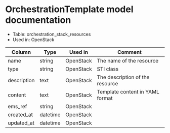 # OrchestrationTemplate model documentation

* Table: orchestration_stack_resources
* Used in: OpenStack

| Column      | Type      | Used in           | Comment |
| ----------- | --------- | ----------------- | ------- |
| name        | string    | OpenStack         | The name of the resource |
| type        | string    | OpenStack         | STI class |
| description | text      | OpenStack         | The description of the resource |
| content     | text      | OpenStack         | Template content in YAML format |
| ems_ref     | string    | OpenStack         |         |
| created_at  | datetime  | OpenStack         |         |
| updated_at  | datetime  | OpenStack         |         |
